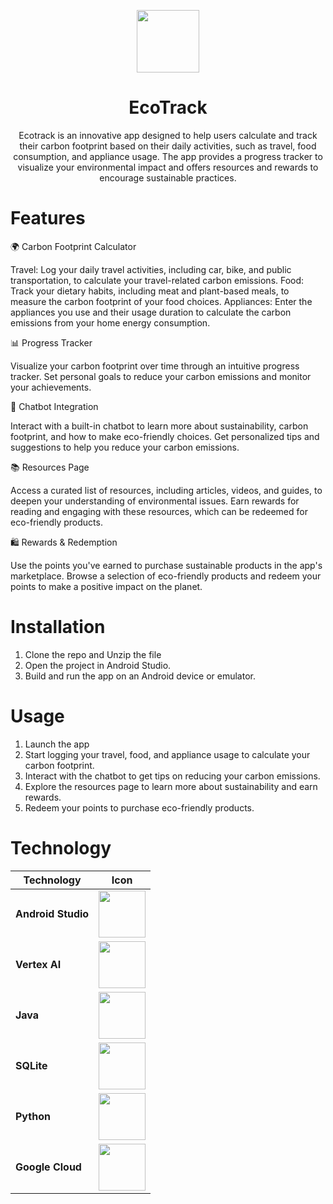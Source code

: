 <p align="center">
  <img src="https://github.com/user-attachments/assets/950d0ab1-b351-4d63-a804-aa1f090c2f8e" width="100" height="100" />
</p>

<h1 align="center">EcoTrack</h1>

<p align="center">
  Ecotrack is an innovative app designed to help users calculate and track their carbon footprint based on their daily activities, such as travel, food consumption, and appliance usage. The app provides a progress tracker to visualize your environmental impact and offers resources and rewards to encourage sustainable practices.
</p>

# Features
🌍 Carbon Footprint Calculator

Travel: Log your daily travel activities, including car, bike, and public transportation, to calculate your travel-related carbon emissions.
Food: Track your dietary habits, including meat and plant-based meals, to measure the carbon footprint of your food choices.
Appliances: Enter the appliances you use and their usage duration to calculate the carbon emissions from your home energy consumption.

📊 Progress Tracker

Visualize your carbon footprint over time through an intuitive progress tracker.
Set personal goals to reduce your carbon emissions and monitor your achievements.

🤖 Chatbot Integration

Interact with a built-in chatbot to learn more about sustainability, carbon footprint, and how to make eco-friendly choices.
Get personalized tips and suggestions to help you reduce your carbon emissions.

📚 Resources Page

Access a curated list of resources, including articles, videos, and guides, to deepen your understanding of environmental issues.
Earn rewards for reading and engaging with these resources, which can be redeemed for eco-friendly products.

🛍️ Rewards & Redemption

Use the points you've earned to purchase sustainable products in the app's marketplace.
Browse a selection of eco-friendly products and redeem your points to make a positive impact on the planet.

# Installation
1. Clone the repo and Unzip the file
2. Open the project in Android Studio.
3. Build and run the app on an Android device or emulator.

# Usage
1. Launch the app
2. Start logging your travel, food, and appliance usage to calculate your carbon footprint.
3. Interact with the chatbot to get tips on reducing your carbon emissions.
4. Explore the resources page to learn more about sustainability and earn rewards.
5. Redeem your points to purchase eco-friendly products.

# Technology
| Technology | Icon |
|------------|------|
| **Android Studio** | <img src="https://github.com/user-attachments/assets/fc5af21b-bb2f-43e5-8381-8195224c4d3f" width="75" height="75" /> |
| **Vertex AI** | <img src="https://github.com/user-attachments/assets/8318180d-6ffa-4a56-878c-4bc7ecc024b7" width="75" height="75" /> |
| **Java** | <img src="https://github.com/user-attachments/assets/27477b39-47c6-49ad-8997-5fb512cf0f96" width="75" height="75" /> |
| **SQLite** | <img src="https://github.com/user-attachments/assets/65e11d67-b81c-46ee-811f-68a8bc58e316" width="75" height="75" /> |
| **Python** | <img src="https://github.com/user-attachments/assets/4940d9fb-dc44-490b-ad48-304dc7feea77" width="75" height="75" /> |
| **Google Cloud** | <img src="https://github.com/user-attachments/assets/c92172f5-fd06-4d72-a247-8494196d6414" width="75" height="75" /> |
